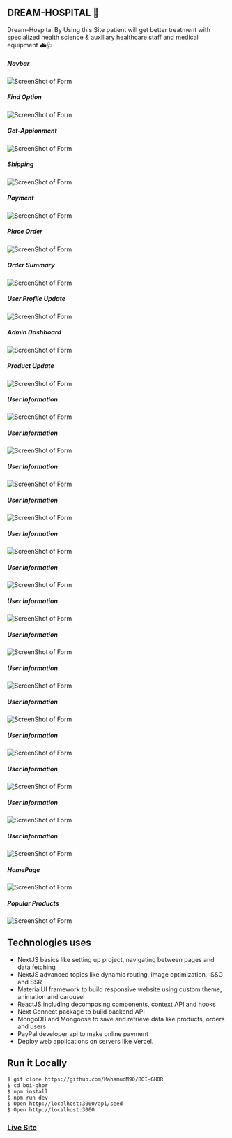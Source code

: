 ## DREAM-HOSPITAL 🏥

Dream-Hospital By Using this Site patient will get better treatment with specialized health science & auxiliary healthcare staff and medical equipment 🚑🩺



##### Navbar
![ScreenShot of Form](screenshots/a.png)


   
##### Find Option
![ScreenShot of Form](screenshots/b.png)



##### Get-Appionment
![ScreenShot of Form](screenshots/c.png)




##### Shipping 
![ScreenShot of Form](screenshots/d.png)

##### Payment
![ScreenShot of Form](screenshots/e.png)

##### Place Order
![ScreenShot of Form](screenshots/f.png)

##### Order Summary
![ScreenShot of Form](screenshots/g.png)

##### User Profile Update
![ScreenShot of Form](screenshots/h.png)
##### Admin Dashboard
![ScreenShot of Form](screenshots/i.png)
##### Product Update
![ScreenShot of Form](screenshots/j.png)
##### User Information
![ScreenShot of Form](screenshots/k.png)
##### User Information
![ScreenShot of Form](screenshots/l.png)
##### User Information
![ScreenShot of Form](screenshots/m.png)
##### User Information
![ScreenShot of Form](screenshots/n.png)
##### User Information
![ScreenShot of Form](screenshots/o.png)
##### User Information
![ScreenShot of Form](screenshots/p.png)
##### User Information
![ScreenShot of Form](screenshots/q.png)
##### User Information
![ScreenShot of Form](screenshots/r.png)
##### User Information
![ScreenShot of Form](screenshots/s.png)
##### User Information
![ScreenShot of Form](screenshots/t.png)
##### User Information
![ScreenShot of Form](screenshots/w.png)
##### User Information
![ScreenShot of Form](screenshots/x.png)
##### User Information
![ScreenShot of Form](screenshots/y.png)
##### User Information
![ScreenShot of Form](screenshots/z.png)
##### HomePage
![ScreenShot of Form](screenshots/lol.png)
##### Popular Products 
![ScreenShot of Form](screenshots/lala.png)


## Technologies uses
 - NextJS basics like setting up project, navigating between pages and data fetching
 - NextJS advanced topics like dynamic routing, image optimization,  SSG and SSR
 - MaterialUI framework to build responsive website using custom theme, animation and carousel
 - ReactJS including decomposing components, context API and hooks
 - Next Connect package to build backend API
 - MongoDB and Mongoose to save and retrieve data like products, orders and users
 - PayPal developer api to make online payment
 - Deploy web applications on servers like Vercel.




## Run it Locally
```
$ git clone https://github.com/MahamudM90/BOI-GHOR
$ cd boi-ghor
$ npm install
$ npm run dev
$ Open http://localhost:3000/api/seed
$ Open http://localhost:3000
```
   ###    [Live Site](https://boighorss.vercel.app/?fbclid=IwAR3f1UHUDWg0-41u_pPRq8vSZSZVpnMLtsQ1u3CvYKDppGGCBV4HO2ea-dk)
